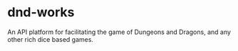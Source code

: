 # dnd-works
An API platform for facilitating the game of Dungeons and Dragons, and any other rich dice based games.
